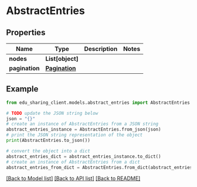 # AbstractEntries


## Properties

Name | Type | Description | Notes
------------ | ------------- | ------------- | -------------
**nodes** | **List[object]** |  | 
**pagination** | [**Pagination**](Pagination.md) |  | 

## Example

```python
from edu_sharing_client.models.abstract_entries import AbstractEntries

# TODO update the JSON string below
json = "{}"
# create an instance of AbstractEntries from a JSON string
abstract_entries_instance = AbstractEntries.from_json(json)
# print the JSON string representation of the object
print(AbstractEntries.to_json())

# convert the object into a dict
abstract_entries_dict = abstract_entries_instance.to_dict()
# create an instance of AbstractEntries from a dict
abstract_entries_from_dict = AbstractEntries.from_dict(abstract_entries_dict)
```
[[Back to Model list]](../README.md#documentation-for-models) [[Back to API list]](../README.md#documentation-for-api-endpoints) [[Back to README]](../README.md)


